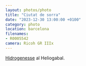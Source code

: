 ```yaml
---
layout: photos/photo
title: "Ciutat de sorra"
date: "2023-12-30 13:00:00 +0100"
category: photo
location: barcelona
filenames: 
- R0005542
camera: Ricoh GR IIIx
---
```


[Hidrogenesse](https://hidrogenesse.bandcamp.com) al Heliogabal.
